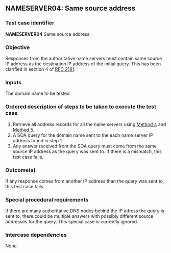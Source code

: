 ## NAMESERVER04: Same source address

### Test case identifier
**NAMESERVER04** Same source address

### Objective

Responses from the authoritative name servers must contain same source IP
address as the destination IP address of the initial query. This has been
clarified in section 4 of
[RFC 2181](https://tools.ietf.org/html/rfc2181#section-4).

### Inputs

The domain name to be tested.

### Ordered description of steps to be taken to execute the test case
1. Retrieve all address records for all the name servers using [Method 
   4](../Methods.md) and [Method 5](../Methods.md).
2. A SOA query for the domain name sent to the each name server IP address 
   found in step 1.
3. Any answer received from the SOA query must come from the same source IP address
   as the query was sent to. If there is a mismatch, this test case fails.

### Outcome(s)

If any response comes from another IP address than the query was sent to,
this test case fails.

### Special procedural requirements

If there are many authoritative DNS nodes behind the IP adress the query
is sent to, there could be multiple answers with possibly different source
addresses for the query. This special case is currently ignored.

### Intercase dependencies

None.
